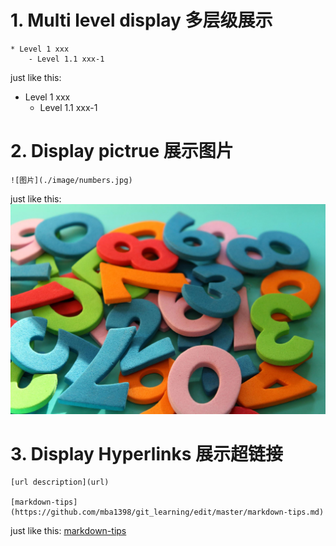 # 1. Multi level display 多层级展示
```plain
* Level 1 xxx
    - Level 1.1 xxx-1
```
just like this:
* Level 1 xxx
    - Level 1.1 xxx-1

# 2. Display pictrue 展示图片
```plain
![图片](./image/numbers.jpg)
```
just like this:
![图片](./image/numbers.jpg)

# 3. Display Hyperlinks 展示超链接
```plain
[url description](url)

[markdown-tips](https://github.com/mba1398/git_learning/edit/master/markdown-tips.md)
```
just like this:
[markdown-tips](https://github.com/mba1398/git_learning/edit/master/markdown-tips.md)
